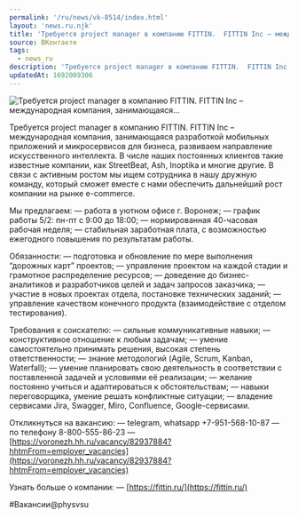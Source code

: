 ```yaml
---
permalink: '/ru/news/vk-8514/index.html'
layout: 'news.ru.njk'
title: 'Требуется project manager в компанию FITTIN.  FITTIN Inc – международная компания, занимающаяся…'
source: ВКонтакте
tags:
  - news_ru
description: 'Требуется project manager в компанию FITTIN.  FITTIN Inc – международная компания, занимающаяся…'
updatedAt: 1692009306
---
```

![Требуется project manager в компанию FITTIN.  FITTIN Inc – международная компания, занимающаяся…](https://sun9-65.userapi.com/impg/Epuh9HiqUJsA2n81B3erm_4Sd11pM2a9Ka61Tg/z5k0uqurA4Y.jpg?size=510x340&quality=95&sign=0598baa3fb0b8443ff06c752786586b9&c_uniq_tag=0heU1pJx1nPXyW7kegp7JJvKyH_dEo1wShu36muuOL8&type=album)

Требуется project manager в компанию FITTIN.
FITTIN Inc – международная компания, занимающаяся разработкой мобильных приложений и микросервисов для бизнеса, развиваем направление искусственного интеллекта. В числе наших постоянных клиентов такие известные компании, как StreetBeat, Ash, Inoptika и многие другие.
В связи с активным ростом мы ищем сотрудника в нашу дружную команду, который сможет вместе с нами обеспечить дальнейший рост компании на рынке e-commerce.

Мы предлагаем:
— работа в уютном офисе г. Воронеж;
— график работы 5/2: пн-пт с 9:00 до 18:00;
— нормированная 40-часовая рабочая неделя;
— стабильная заработная плата, с возможностью ежегодного повышения по результатам работы.

Обязанности:
— подготовка и обновление по мере выполнения “дорожных карт” проектов;
— управление проектом на каждой стадии и грамотное распределение ресурсов;
— доведение до бизнес-аналитиков и разработчиков целей и задач запросов заказчика;
— участие в новых проектах отдела, постановке технических заданий;
— управление качеством конечного продукта (взаимодействие с отделом тестирования).

Требования к соискателю:
— сильные коммуникативные навыки;
— конструктивное отношение к любым задачам;
— умение самостоятельно принимать решения, высокая степень ответственности;
— знание методологий (Agile, Scrum, Kanban, Waterfall);
— умение планировать свою деятельность в соответствии с поставленной задачей и условиями её реализации;
— желание постоянно учиться и адаптироваться к обстоятельствам;
— навыки переговорщика, умение решать конфликтные ситуации;
— владение сервисами Jira, Swagger, Miro, Confluence, Google-сервисами.

Откликнуться на вакансию:
— telegram, whatsapp +7-951-568-10-87
— по телефону 8-800-555-86-23
— [https://voronezh.hh.ru/vacancy/82937884?hhtmFrom=employer_vacancies](https://voronezh.hh.ru/vacancy/82937884?hhtmFrom=employer_vacancies)

Узнать больше о компании:
— [https://fittin.ru/](https://fittin.ru/)

#Вакансии@physvsu
